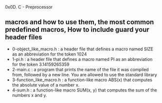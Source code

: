0x0D. C - Preprocessor
## macros and how to use them, the most common predefined macros, How to include guard your header files

* 0-object_like_macro.h : a header file that defines a macro named SIZE as an abbreviation for the token 1024
* 1-pi.h : a header file that defines a macro named PI as an abbreviation for the token 3.14159265359
* 2-main.c : a program that prints the name of the file it was compiled from, followed by a new line. You are allowed to use the standard library
* 3-function_like_macro.h :  a function-like macro ABS(x) that computes the absolute value of a number x.
* 4-sum.h : a function-like macro SUM(x, y) that computes the sum of the numbers x and y.
